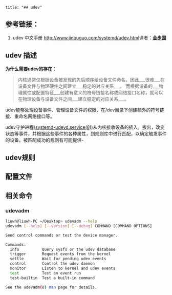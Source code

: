 ```toc
title: "## udev" 
```

## 参考链接：
1. udev 中文手册 <http://www.jinbuguo.com/systemd/udev.html>译者：**[金步国](http://www.jinbuguo.com/)**


## udev 描述
__为什么需要udev的存在：__
>内核通常仅根据设备被发现的先后顺序给设备文件命名，因此___很难___在设备文件与物理硬件之间建立___稳定的对应关系___。
>而根据设备的___物理属性或配置特征___创建有意义的符号链接名称或网络接口名称，就可以在物理设备与设备文件之间___建立稳定的对应关系___。



udev能够处理设备事件、管理设备文件的权限、在/dev目录下创建额外的符号链接、重命名网络接口等。

udev守护进程([systemd-udevd.service(8)](http://www.jinbuguo.com/systemd/systemd-udevd.service.html#))从内核接收设备的插入，拔出，改变状态等事件，并根据这些事件的各种属性，到规则库中进行匹配，以确定触发事件的设备。被匹配成功的规则有可能提供-

## udev规则


## 配置文件

## 相关命令
### udevadm
```bash
liuwh@liuwh-PC ~/Desktop> udevadm --help 
udevadm [--help] [--version] [--debug] COMMAND [COMMAND OPTIONS]

Send control commands or test the device manager.

Commands:
  info          Query sysfs or the udev database
  trigger       Request events from the kernel
  settle        Wait for pending udev events
  control       Control the udev daemon
  monitor       Listen to kernel and udev events
  test          Test an event run
  test-builtin  Test a built-in command

See the udevadm(8) man page for details.
```
